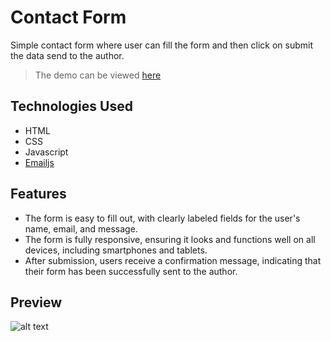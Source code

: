 
# Contact Form


Simple contact form where user can fill the form and then click on submit the data send to the author.

> The demo can be viewed [here](https://bilal4821.github.io/Contact_Form/)

## Technologies Used
- HTML
- CSS
- Javascript
- [Emailjs](https://www.emailjs.com/)

## Features

- The form is easy to fill out, with clearly labeled fields for the user's name, email, and message.
- The form is fully responsive, ensuring it looks and functions well on all devices, including smartphones and tablets.
- After submission, users receive a confirmation message, indicating that their form has been successfully sent to the author.

## Preview 
![alt text](preview-1.PNG)
